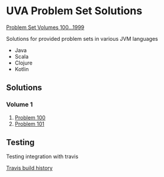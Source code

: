 UVA Problem Set Solutions
======

[Problem Set Volumes 100...1999](http://uva.onlinejudge.org/index.php?option=com_onlinejudge&Itemid=8&category=1)

Solutions for provided problem sets in various JVM languages

* Java
* Scala
* Clojure
* Kotlin

Solutions
------

### Volume 1

1. [Problem 100](https://github.com/ksean/uva/blob/master/src/main/java/com/kennedysean/uva/volume1/Problem100.java)
2. [Problem 101](https://github.com/ksean/uva/blob/master/src/main/java/com/kennedysean/uva/volume1/Problem101.java)


Testing
------
Testing integration with travis

[Travis build history](https://travis-ci.org/ksean/uva)
